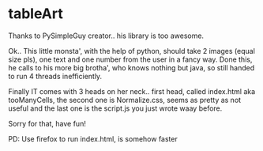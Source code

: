 # tableArt

Thanks to PySimpleGuy creator.. his library is too awesome.


Ok.. This little monsta', with the help of python, should take 2 images (equal size pls), one text and one number from the user in a fancy way.
Done this, he calls to his more big brotha', who knows nothing but java, so still handed to run 4 threads inefficiently.

Finally IT comes with 3 heads on her neck.. first head, called index.html aka tooManyCells, the second one is Normalize.css, seems as pretty as not useful and the last one is the script.js you just wrote waay before.

Sorry for that, have fun!

PD: Use firefox to run index.html, is somehow faster
